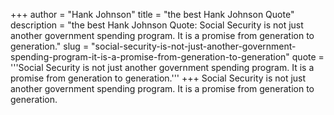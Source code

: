 +++
author = "Hank Johnson"
title = "the best Hank Johnson Quote"
description = "the best Hank Johnson Quote: Social Security is not just another government spending program. It is a promise from generation to generation."
slug = "social-security-is-not-just-another-government-spending-program-it-is-a-promise-from-generation-to-generation"
quote = '''Social Security is not just another government spending program. It is a promise from generation to generation.'''
+++
Social Security is not just another government spending program. It is a promise from generation to generation.
